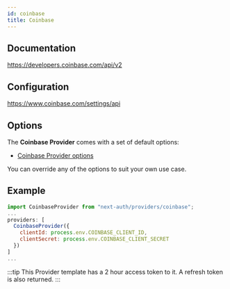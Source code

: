 ```yaml
---
id: coinbase
title: Coinbase
---
```


## Documentation

https://developers.coinbase.com/api/v2

## Configuration

https://www.coinbase.com/settings/api

## Options

The **Coinbase Provider** comes with a set of default options:

- [Coinbase Provider options](https://github.com/nextauthjs/next-auth/blob/v4/packages/next-auth/src/providers/coinbase.js)

You can override any of the options to suit your own use case.

## Example

```js
import CoinbaseProvider from "next-auth/providers/coinbase";
...
providers: [
  CoinbaseProvider({
    clientId: process.env.COINBASE_CLIENT_ID,
    clientSecret: process.env.COINBASE_CLIENT_SECRET
  })
]
...
```

:::tip
This Provider template has a 2 hour access token to it. A refresh token is also returned.
:::
